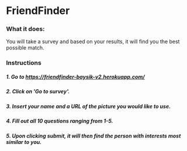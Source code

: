 # FriendFinder

### What it does:

You will take a survey and based on your results, it will find you the best possible match.

### Instructions

##### 1. Go to https://friendfinder-baysik-v2.herokuapp.com/

##### 2. Click on 'Go to survey'.

##### 3. Insert your name and a URL of the picture you would like to use.

##### 4. Fill out all 10 questions ranging from 1-5.

##### 5. Upon clicking submit, it will then find the person with interests most similar to you.
